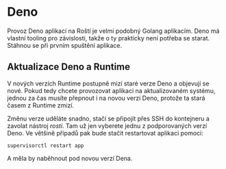 # Deno

Provoz Deno aplikací na Roští je velmi podobný Golang aplikacím. Deno má vlastní tooling pro závislosti, takže o ty prakticky není potřeba se starat. Stáhnou se při prvním spuštění aplikace.

## Aktualizace Deno a Runtime

V nových verzích Runtime postupně mizí staré verze Deno a objevují se nové. Pokud tedy chcete provozovat aplikaci na aktualizovaném systému, jednou za čas musíte přepnout i na novou verzi Deno, protože ta stará časem z Runtime zmizí.

Změnu verze uděláte snadno, stačí se připojit přes SSH do kontejneru a zavolat nástroj *rosti*. Tam už jen vyberete jednu z podporovaných verzí Deno. Ve většině případů pak bude stačit restartovat aplikaci pomocí:

    supervisorctl restart app

A měla by naběhnout pod novou verzí Dena.
